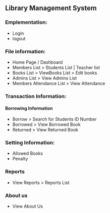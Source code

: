 ## Library Management System

### Emplementation:
- Login
- logout

### File information:
- Home Page / Dashboard
- Members List > Students List | Teacher list  
- Books List > ViewBooks List > Edit books
- Admins List > View Admins List
- Members Attendance List > View Attendance

### Transaction Information: 
#### Borrowing Information

- Borrow > Search for Students ID Number
- Borrowed > View Borrowed Book
- Returned > View Returned Book

### Setting Information: 
- Allowed Books
- Penalty

### Reports
- View Reports > Reports List

### About us
- View About Us
